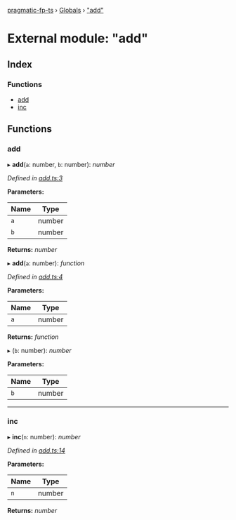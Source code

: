 [pragmatic-fp-ts](../README.md) › [Globals](../globals.md) › ["add"](_add_.md)

# External module: "add"

## Index

### Functions

* [add](_add_.md#add)
* [inc](_add_.md#inc)

## Functions

###  add

▸ **add**(`a`: number, `b`: number): *number*

*Defined in [add.ts:3](https://github.com/hermann-p/pragmatic-fp-ts/blob/16cc592/src/add.ts#L3)*

**Parameters:**

Name | Type |
------ | ------ |
`a` | number |
`b` | number |

**Returns:** *number*

▸ **add**(`a`: number): *function*

*Defined in [add.ts:4](https://github.com/hermann-p/pragmatic-fp-ts/blob/16cc592/src/add.ts#L4)*

**Parameters:**

Name | Type |
------ | ------ |
`a` | number |

**Returns:** *function*

▸ (`b`: number): *number*

**Parameters:**

Name | Type |
------ | ------ |
`b` | number |

___

###  inc

▸ **inc**(`n`: number): *number*

*Defined in [add.ts:14](https://github.com/hermann-p/pragmatic-fp-ts/blob/16cc592/src/add.ts#L14)*

**Parameters:**

Name | Type |
------ | ------ |
`n` | number |

**Returns:** *number*
